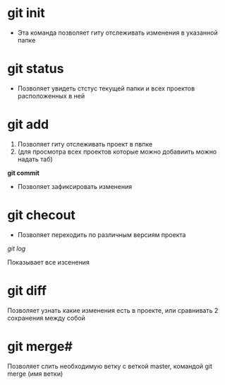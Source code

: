 # git init #
* Эта команда позволяет гиту отслеживать изменения в указанной папке

# git status #
* Позволяет увидеть стстус текущей папки и всех проектов расположенных в ней

# git add #
1. Позволяет гиту отслеживать проект в пвпке
2. (для просмотра всех проектов которые можно добавиить можно надать таб)

**git commit**

* Позволяет зафиксировать изменения

# git checout #
* Позволяет переходить по различным версиям проекта

*git log*

Показывает все изсенения

# git diff
Позволяет узнать какие изменения есть в проекте, или сравнивать 2 сохранения между собой

# git merge#
Позволяет слить необходимую ветку с веткой master,
командой git merge (имя ветки)